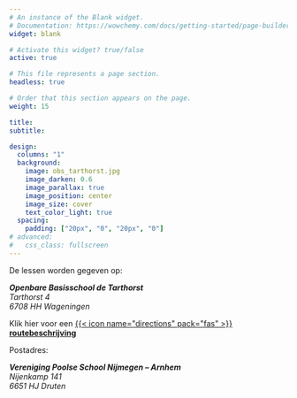 ```yaml
---
# An instance of the Blank widget.
# Documentation: https://wowchemy.com/docs/getting-started/page-builder/
widget: blank

# Activate this widget? true/false
active: true

# This file represents a page section.
headless: true

# Order that this section appears on the page.
weight: 15

title: 
subtitle:

design:
  columns: "1"
  background:
    image: obs_tarthorst.jpg
    image_darken: 0.6
    image_parallax: true
    image_position: center
    image_size: cover
    text_color_light: true
  spacing:
    padding: ["20px", "0", "20px", "0"]
# advanced:
#   css_class: fullscreen
---
```


De lessen worden gegeven op:  

*__Openbare Basisschool de Tarthorst__*  
*Tarthorst 4*  
*6708 HH Wageningen*  

Klik hier voor een [{{< icon name="directions" pack="fas" >}} **routebeschrijving**](https://www.openstreetmap.org/directions?engine=osrm_car&route=51.97864,5.66098#map=18/51.97864/5.66098&layers=N)

Postadres:  
  
*__Vereniging Poolse School Nijmegen – Arnhem__*  
*Nijenkamp 141*  
*6651 HJ Druten*
